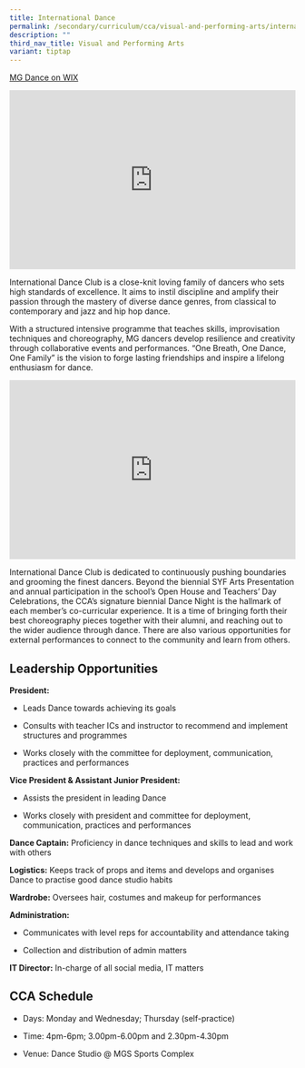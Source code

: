```yaml
---
title: International Dance
permalink: /secondary/curriculum/cca/visual-and-performing-arts/international-dance/
description: ""
third_nav_title: Visual and Performing Arts
variant: tiptap
---
```

<p><a href="https://mgdancee.wixsite.com/mgdancee" rel="noopener noreferrer nofollow" target="_blank">MG Dance on WIX</a></p><div class="iframe-wrapper"><iframe height="315" width="100%" allowfullscreen="true" frameborder="0" src="https://www.youtube.com/embed/cLIczQXvusA"></iframe></div><p>International Dance Club is a close-knit loving family of dancers who sets high standards of excellence. It aims to instil discipline and amplify their passion through the mastery of diverse dance genres, from classical to contemporary and jazz and hip hop dance.</p><p>With a structured intensive programme that teaches skills, improvisation techniques and choreography, MG dancers develop resilience and creativity through collaborative events and performances. “One Breath, One Dance, One Family” is the vision to forge lasting friendships and inspire a lifelong enthusiasm for dance.</p><div class="iframe-wrapper"><iframe height="315" width="100%" allowfullscreen="true" frameborder="0" src="https://docs.google.com/presentation/d/e/2PACX-1vTmbdQL9itGMrduK6_NIYIryQzOmbwnJtv6feMwVrcPG_tHqhPEju43CgAsFeBfwJQ7mx0bzY8NG6Cl/embed?start=false&amp;loop=false&amp;delayms=3000"></iframe></div><p>International Dance Club is dedicated to continuously pushing boundaries and grooming the finest dancers. Beyond the biennial SYF Arts Presentation and annual participation in the school’s Open House and Teachers’ Day Celebrations, the CCA’s signature biennial Dance Night is the hallmark of each member’s co-curricular experience. It is a time of bringing forth their best choreography pieces together with their alumni, and reaching out to the wider audience through dance. There are also various opportunities for external performances to connect to the community and learn from others.</p><h2>Leadership Opportunities</h2><p><strong>President:</strong></p><ul data-tight="true" class="tight"><li><p>Leads Dance towards achieving its goals</p></li><li><p>Consults with teacher ICs and instructor to recommend and implement structures and programmes</p></li><li><p>Works closely with the committee for deployment, communication, practices and performances</p></li></ul><p><strong>Vice President &amp; Assistant Junior President:</strong></p><ul data-tight="true" class="tight"><li><p>Assists the president in leading Dance</p></li><li><p>Works closely with president and committee for deployment, communication, practices and performances</p></li></ul><p><strong>Dance Captain:</strong> Proficiency in dance techniques and skills to lead and work with others</p><p><strong>Logistics:</strong> Keeps track of props and items and develops and organises Dance to practise good dance studio habits</p><p><strong>Wardrobe:</strong> Oversees hair, costumes and makeup for performances</p><p><strong>Administration:</strong></p><ul data-tight="true" class="tight"><li><p>Communicates with level reps for accountability and attendance taking</p></li><li><p>Collection and distribution of admin matters</p></li></ul><p><strong>IT Director:</strong> In-charge of all social media, IT matters</p><h2>CCA Schedule</h2><ul data-tight="true" class="tight"><li><p>Days: Monday and Wednesday; Thursday (self-practice)</p></li><li><p>Time: 4pm-6pm; 3.00pm-6.00pm and 2.30pm-4.30pm</p></li><li><p>Venue: Dance Studio @ MGS Sports Complex</p></li></ul><p></p>
